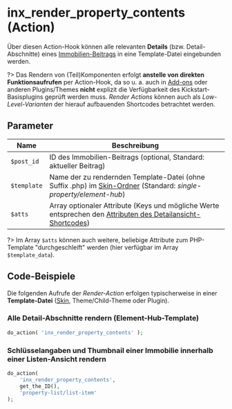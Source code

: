 # inx_render_property_contents (Action)

Über diesen Action-Hook können alle relevanten **Details** (bzw. Detail-Abschnitte) eines [Immobilien-Beitrags](/beitragsarten-taxonomien) in eine Template-Datei eingebunden werden.

?> Das Rendern von (Teil)Komponenten erfolgt **anstelle von direkten Funktionsaufrufen** per Action-Hook, da so u. a. auch in [Add-ons](/add-ons) oder anderen Plugins/Themes **nicht** explizit die Verfügbarkeit des Kickstart-Basisplugins geprüft werden muss. *Render Actions* können auch als *Low-Level-Varianten* der hierauf aufbauenden Shortcodes betrachtet werden.

## Parameter

| Name | Beschreibung |
| ---- | ------------ |
| `$post_id` | ID des Immobilien-Beitrags (optional, Standard: aktueller Beitrag) |
| `$template` | Name der zu rendernden Template-Datei (ohne Suffix .php) im [Skin-Ordner](skins#ordner) (Standard: *single-property/element-hub*) |
| `$atts` | Array optionaler Attribute (Keys und mögliche Werte entsprechen den [Attributen des Detailansicht-Shortcodes](/komponenten/detailansicht#attribute)) |

?> Im Array `$atts` können auch weitere, beliebige Attribute zum PHP-Template "durchgeschleift" werden (hier verfügbar im Array `$template_data`).

## Code-Beispiele

Die folgenden Aufrufe der *Render-Action* erfolgen typischerweise in einer **Template-Datei** ([Skin](skins), Theme/Child-Theme oder Plugin).

### Alle Detail-Abschnitte rendern (Element-Hub-Template)

```php
do_action( 'inx_render_property_contents' );
```

### Schlüsselangaben und Thumbnail einer Immobilie innerhalb einer Listen-Ansicht rendern

```php
do_action(
	'inx_render_property_contents',
	get_the_ID(),
	'property-list/list-item'
);
```

[](_backlink.md ':include')